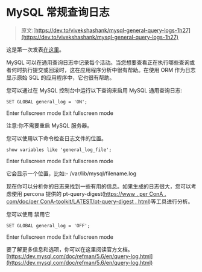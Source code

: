 # MySQL 常规查询日志

> 原文:[https://dev.to/vivekshashank/mysql-general-query-logs-1h27](https://dev.to/vivekshashank/mysql-general-query-logs-1h27)

这是第一次发表[在这里](https://thecuriousfrequency.wordpress.com/2015/11/25/mysql-general-query-logs/)。

MySQL 可以在通用查询日志中记录每个活动。当您想要查看正在执行哪些查询或者何时执行提交或回滚时，这在应用程序分析中很有帮助。在使用 ORM 作为日志显示原始 SQL 的应用程序中，它也很有帮助。

您可以通过在 MySQL 控制台中运行以下查询来启用 MySQL 通用查询日志:

```
SET GLOBAL general_log = 'ON'; 
```

Enter fullscreen mode Exit fullscreen mode

注意:你不需要重启 MySQL 服务器。

您可以使用以下命令检查日志文件的位置。

```
show variables like 'general_log_file'; 
```

Enter fullscreen mode Exit fullscreen mode

它会显示一个位置，比如:- /var/lib/mysql/filename.log

现在你可以分析你的日志来找到一些有用的信息。如果生成的日志很大，您可以考虑使用 percona 提供的 pt-query-digest([https://www . per ConA . com/doc/per ConA-toolkit/LATEST/pt-query-digest . html](https://www.percona.com/doc/percona-toolkit/LATEST/pt-query-digest.html))等工具进行分析。

您可以使用
禁用它

```
SET GLOBAL general_log = 'OFF'; 
```

Enter fullscreen mode Exit fullscreen mode

要了解更多信息和选项，你可以在这里阅读官方文档。
[https://dev.mysql.com/doc/refman/5.6/en/query-log.html](https://dev.mysql.com/doc/refman/5.6/en/query-log.html)